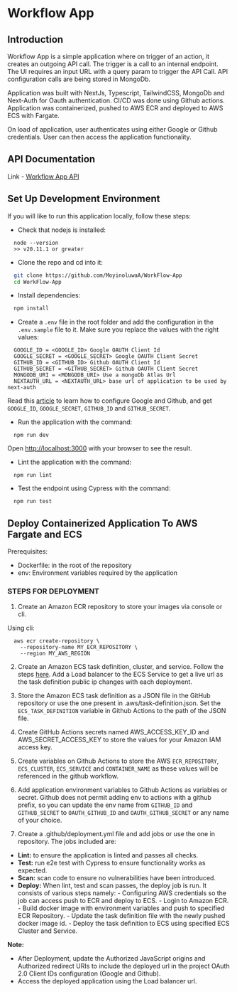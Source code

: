 # Workflow App

## Introduction
Workflow App is a simple application where on trigger of an action, it creates an outgoing API call. The trigger is a call to an internal endpoint. The UI requires an input URL with a query param to trigger the API Call. API configuration calls are being stored in MongoDb.

Application was built with NextJs, Typescript, TailwindCSS, MongoDb and Next-Auth for Oauth authentication. CI/CD was done using Github actions. Application was containerized, pushed to AWS ECR and deployed to AWS ECS with Fargate.

On load of application, user authenticates using either Google or Github credentials. User can then access the application functionality.

## API Documentation
Link - [Workflow App API](https://documenter.getpostman.com/view/15779746/2sA3JGg4En)

## Set Up Development Environment
If you will like to run this application locally, follow these steps:

- Check that nodejs is installed:

```
  node --version
  >> v20.11.1 or greater
```

- Clone the repo and cd into it:

```bash
  git clone https://github.com/MoyinoluwaA/WorkFlow-App
  cd WorkFlow-App
```

- Install dependencies:

```bash
  npm install
```

- Create a `.env` file in the root folder and add  the configuration in the `.env.sample` file to it. Make sure you replace the values with the right values:

```
  GOOGLE_ID = <GOOGLE_ID> Google OAUTH Client Id
  GOOGLE_SECRET = <GOOGLE_SECRET> Google OAUTH Client Secret
  GITHUB_ID = <GITHUB_ID> Github OAUTH Client Id
  GITHUB_SECRET = <GITHUB_SECRET> Github OAUTH Client Secret
  MONGODB_URI = <MONGODB_URI> Use a mongoDb Atlas Url
  NEXTAUTH_URL = <NEXTAUTH_URL> base url of application to be used by next-auth
```

Read this [article](https://medium.com/@vi.nhon.53th/next-js-v13-demo-login-with-github-and-google-31cd56e547de) to learn how to configure Google and Github, and get `GOOGLE_ID`, `GOOGLE_SECRET`, `GITHUB_ID` and `GITHUB_SECRET`.

- Run the application with the command:

```
  npm run dev
```

Open [http://localhost:3000](http://localhost:3000) with your browser to see the result.

- Lint the application with the command:

```
  npm run lint
```

- Test the endpoint using Cypress with the command:

```
  npm run test
```


## Deploy Containerized Application To AWS Fargate and ECS

Prerequisites:
- Dockerfile: in the root of the repository
- env: Environment variables required by the application

### STEPS FOR DEPLOYMENT

1. Create an Amazon ECR repository to store your images via console or cli.

Using cli:
```
  aws ecr create-repository \
    --repository-name MY_ECR_REPOSITORY \
    --region MY_AWS_REGION
```

2.  Create an Amazon ECS task definition, cluster, and service. Follow the steps [here](https://docs.aws.amazon.com/AmazonECS/latest/developerguide/getting-started-fargate.html). Add a Load balancer to the ECS Service to get a live url as the task definition public ip changes with each deployment.

3.  Store the Amazon ECS task definition as a JSON file in the GitHub repository or use the one present in .aws/task-definition.json. Set the `ECS_TASK_DEFINITION` variable in Github Actions to the path of the JSON file.

4. Create GitHub Actions secrets named AWS_ACCESS_KEY_ID and AWS_SECRET_ACCESS_KEY to store the values for your Amazon IAM access key.

5. Create variables on Github Actions to store the AWS `ECR_REPOSITORY`, `ECS_CLUSTER`, `ECS_SERVICE` and `CONTAINER_NAME` as these values will be referenced in the github workflow. 

6.  Add application environment variables to Github Actions as variables or secret. Github does not permit adding env to actions with a github prefix, so you can update the env name from `GITHUB_ID` and `GITHUB_SECRET` to `OAUTH_GITHUB_ID` and `OAUTH_GITHUB_SECRET` or any name of your choice.

7. Create a .github/deployment.yml file and add jobs or use the one in repository. The jobs included are:
-  **Lint:** to ensure the application is linted and passes all checks.
- **Test:** run e2e test with Cypress to ensure functionality works as expected.
- **Scan:** scan code to ensure no vulnerabilities have been introduced.
- **Deploy:** When lint, test and scan passes, the deploy job is run. It consists of various steps namely:
		- Configuring AWS credentials so the job can access push to ECR and deploy to ECS.
		- Login to Amazon ECR.
		- Build docker image with environment variables and push to specified ECR Repository.
		- Update the task definition file with the newly pushed docker image id.
		- Deploy the task definition to ECS using specified ECS Cluster and Service.

**Note:** 
- After Deployment, update the Authorized JavaScript origins and Authorized redirect URIs to include the deployed url in the project OAuth 2.0 Client IDs configuration (Google and Github).
- Access the deployed application using the Load balancer url.
